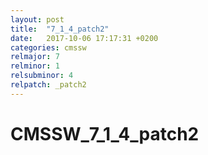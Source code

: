 ```yaml
---
layout: post
title:  "7_1_4_patch2"
date:   2017-10-06 17:17:31 +0200
categories: cmssw
relmajor: 7
relminor: 1
relsubminor: 4
relpatch: _patch2
---
```


# CMSSW_7_1_4_patch2
